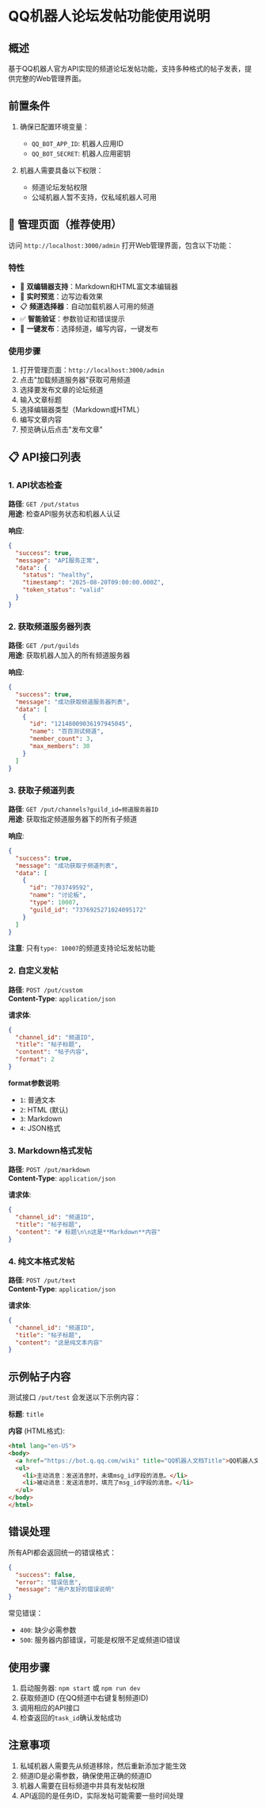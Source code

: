 # QQ机器人论坛发帖功能使用说明

## 概述
基于QQ机器人官方API实现的频道论坛发帖功能，支持多种格式的帖子发表，提供完整的Web管理界面。

## 前置条件
1. 确保已配置环境变量：
   - `QQ_BOT_APP_ID`: 机器人应用ID
   - `QQ_BOT_SECRET`: 机器人应用密钥

2. 机器人需要具备以下权限：
   - 频道论坛发帖权限
   - 公域机器人暂不支持，仅私域机器人可用

## 🎯 **管理页面**（推荐使用）

访问 `http://localhost:3000/admin` 打开Web管理界面，包含以下功能：

### 特性
- 📝 **双编辑器支持**：Markdown和HTML富文本编辑器
- 🎨 **实时预览**：边写边看效果
- 📋 **频道选择器**：自动加载机器人可用的频道
- ✅ **智能验证**：参数验证和错误提示
- 🎯 **一键发布**：选择频道，编写内容，一键发布

### 使用步骤
1. 打开管理页面：`http://localhost:3000/admin`
2. 点击"加载频道服务器"获取可用频道
3. 选择要发布文章的论坛频道
4. 输入文章标题
5. 选择编辑器类型（Markdown或HTML）
6. 编写文章内容
7. 预览确认后点击"发布文章"

## 📋 **API接口列表**

### 1. API状态检查
**路径**: `GET /put/status`  
**用途**: 检查API服务状态和机器人认证

**响应**:
```json
{
  "success": true,
  "message": "API服务正常",
  "data": {
    "status": "healthy",
    "timestamp": "2025-08-20T09:00:00.000Z",
    "token_status": "valid"
  }
}
```

### 2. 获取频道服务器列表
**路径**: `GET /put/guilds`  
**用途**: 获取机器人加入的所有频道服务器

**响应**:
```json
{
  "success": true,
  "message": "成功获取频道服务器列表",
  "data": [
    {
      "id": "12148009036197945045",
      "name": "百百测试频道",
      "member_count": 3,
      "max_members": 30
    }
  ]
}
```

### 3. 获取子频道列表
**路径**: `GET /put/channels?guild_id=频道服务器ID`  
**用途**: 获取指定频道服务器下的所有子频道

**响应**:
```json
{
  "success": true,
  "message": "成功获取子频道列表",
  "data": [
    {
      "id": "703749592",
      "name": "讨论板",
      "type": 10007,
      "guild_id": "7376925271024095172"
    }
  ]
}
```

**注意**: 只有`type: 10007`的频道支持论坛发帖功能

### 2. 自定义发帖
**路径**: `POST /put/custom`  
**Content-Type**: `application/json`

**请求体**:
```json
{
  "channel_id": "频道ID",
  "title": "帖子标题",
  "content": "帖子内容",
  "format": 2
}
```

**format参数说明**:
- `1`: 普通文本
- `2`: HTML (默认)
- `3`: Markdown  
- `4`: JSON格式

### 3. Markdown格式发帖
**路径**: `POST /put/markdown`  
**Content-Type**: `application/json`

**请求体**:
```json
{
  "channel_id": "频道ID",
  "title": "帖子标题",
  "content": "# 标题\n\n这是**Markdown**内容"
}
```

### 4. 纯文本格式发帖
**路径**: `POST /put/text`  
**Content-Type**: `application/json`

**请求体**:
```json
{
  "channel_id": "频道ID", 
  "title": "帖子标题",
  "content": "这是纯文本内容"
}
```

## 示例帖子内容
测试接口 `/put/test` 会发送以下示例内容：

**标题**: `title`

**内容** (HTML格式):
```html
<html lang="en-US">
<body>
  <a href="https://bot.q.qq.com/wiki" title="QQ机器人文档Title">QQ机器人文档</a>
  <ul>
    <li>主动消息：发送消息时，未填msg_id字段的消息。</li>
    <li>被动消息：发送消息时，填充了msg_id字段的消息。</li>
  </ul>
</body>
</html>
```

## 错误处理
所有API都会返回统一的错误格式：

```json
{
  "success": false,
  "error": "错误信息",
  "message": "用户友好的错误说明"
}
```

常见错误：
- `400`: 缺少必需参数
- `500`: 服务器内部错误，可能是权限不足或频道ID错误

## 使用步骤
1. 启动服务器: `npm start` 或 `npm run dev`
2. 获取频道ID (在QQ频道中右键复制频道ID)
3. 调用相应的API接口
4. 检查返回的`task_id`确认发帖成功

## 注意事项
1. 私域机器人需要先从频道移除，然后重新添加才能生效
2. 频道ID是必需参数，确保使用正确的频道ID
3. 机器人需要在目标频道中并具有发帖权限
4. API返回的是任务ID，实际发帖可能需要一些时间处理
